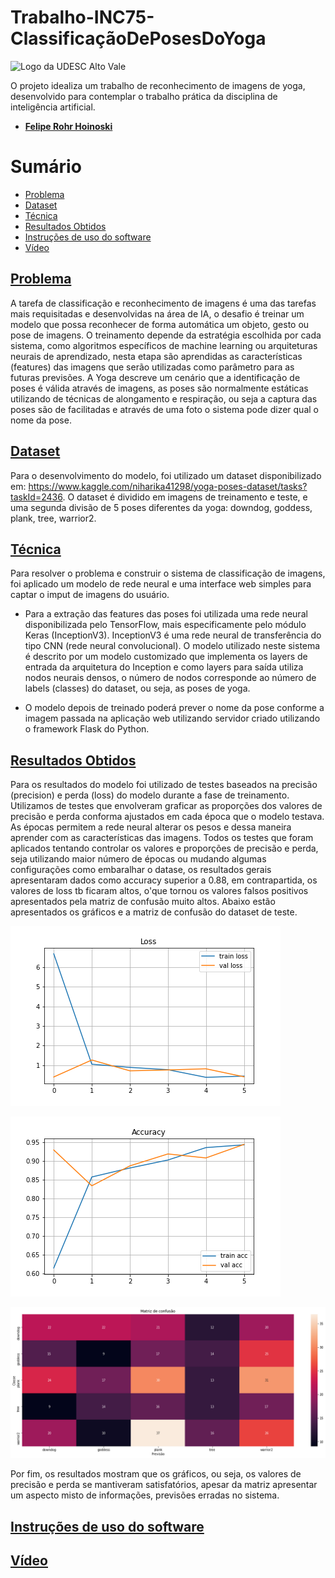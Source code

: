 # Trabalho-INC75-ClassificaçãoDePosesDoYoga

 ![Logo da UDESC Alto Vale](http://www1.udesc.br/imagens/id_submenu/2019/marca_alto_vale_horizontal_assinatura_rgb_01.jpg)
 
O projeto idealiza um trabalho de reconhecimento de imagens de yoga, desenvolvido para contemplar o trabalho prática da disciplina de inteligência artificial.

 - [**Felipe Rohr Hoinoski**](mailto:felipehoinoski@gmail.com) 

# Sumário
* [Problema](#problema)
* [Dataset](#dataset)
* [Técnica](#tecnica)
* [Resultados Obtidos](#resultados)
* [Instruções de uso do software](#instrucoes)
* [Vídeo](#video)

## [Problema](#problema)
 A tarefa de classificação e reconhecimento de imagens é uma das tarefas mais requisitadas e desenvolvidas na área de IA, o desafio é treinar um modelo que possa reconhecer de forma automática um objeto, gesto ou pose de imagens. O treinamento depende da estratégia escolhida por cada sistema, como algoritmos específicos de machine learning ou arquiteturas neurais de aprendizado, nesta etapa são aprendidas as características (features) das imagens que serão utilizadas como parâmetro para as futuras previsões. A Yoga descreve um cenário que a identificação de poses é válida através de imagens, as poses são normalmente estáticas utilizando de técnicas de alongamento e respiração, ou seja a captura das poses são de facilitadas e através de uma foto o sistema pode dizer qual o nome da pose.

## [Dataset](#dataset)
Para o desenvolvimento do modelo, foi utilizado um dataset disponibilizado em: https://www.kaggle.com/niharika41298/yoga-poses-dataset/tasks?taskId=2436. O dataset é dividido em imagens de treinamento e teste, e uma segunda divisão de 5 poses diferentes da yoga: downdog, goddess, plank, tree, warrior2.

## [Técnica](#tecnica)

Para resolver o problema e construir o sistema de classificação de imagens, foi aplicado um modelo de rede neural e uma interface web simples para captar o imput de imagens do usuário.

- Para a extração das features das poses foi utilizada uma rede neural disponibilizada pelo TensorFlow, mais especificamente pelo módulo Keras (InceptionV3). InceptionV3 é uma rede neural de transferência do tipo CNN (rede neural convolucional). O modelo utilizado neste sistema é descrito por um modelo customizado que implementa os layers de entrada da arquitetura do Inception e como layers para saída utiliza nodos neurais densos, o número de nodos corresponde ao número de labels (classes) do dataset, ou seja, as poses de yoga.

- O modelo depois de treinado poderá prever o nome da pose conforme a imagem passada na aplicação web utilizando servidor criado utilizando o framework Flask do Python.

## [Resultados Obtidos](#resultados)

Para os resultados do modelo foi utilizado de testes baseados na precisão (precision) e perda (loss) do modelo durante a fase de treinamento. Utilizamos de testes que envolveram graficar as proporções dos valores de precisão e perda conforma ajustados em cada época que o modelo testava. As épocas permitem a rede neural alterar os pesos e dessa maneira aprender com as características das imagens. Todos os testes que foram aplicados tentando controlar os valores e proporções de precisão e perda, seja utilizando maior número de épocas ou mudando algumas configurações como embaralhar o datase, os resultados gerais apresentaram dados como accuracy superior a 0.88, em contrapartida, os valores de loss tb ficaram altos, o'que tornou os valores falsos positivos apresentados pela matriz de confusão muito altos. Abaixo estão apresentados os gráficos e a matriz de confusão do dataset de teste.

![Loss](https://github.com/feliperohr/trabalho-inc75-AnaliseDePoses/blob/main/img/LossVal_loss.png)

![Accuracy](https://github.com/feliperohr/trabalho-inc75-AnaliseDePoses/blob/main/img/AccVal_acc.png)

![Matriz](https://github.com/feliperohr/trabalho-inc75-AnaliseDePoses/blob/main/img/Matriz.png)

Por fim, os resultados mostram que os gráficos, ou seja, os valores de precisão e perda se mantiveram satisfatórios, apesar da matriz apresentar um aspecto misto de informações, previsões erradas no sistema. 

## [Instruções de uso do software](#instrucoes)

## [Vídeo](#video)






